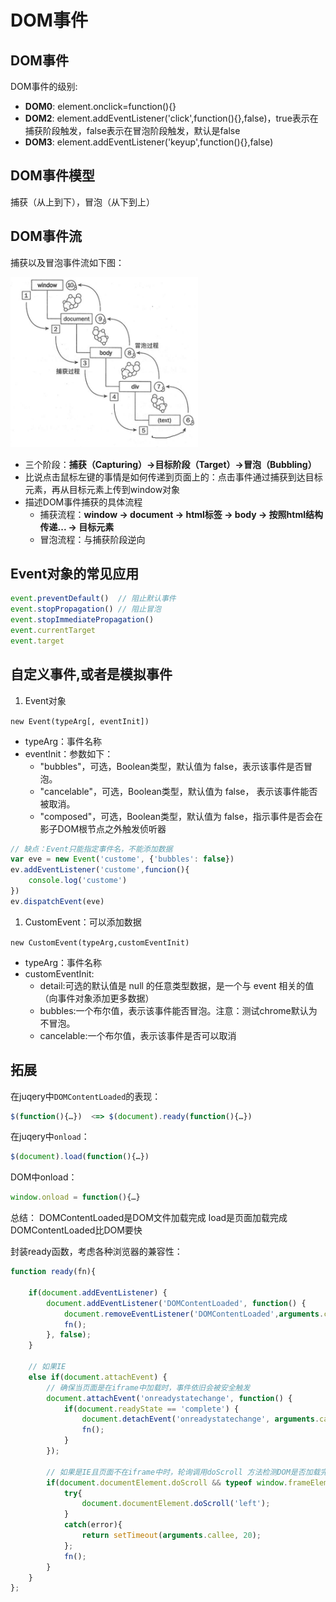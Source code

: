 # DOM事件

## DOM事件

DOM事件的级别:

- **DOM0**: element.onclick=function(){}
- **DOM2**: element.addEventListener('click',function(){},false)，true表示在捕获阶段触发，false表示在冒泡阶段触发，默认是false
- **DOM3**: element.addEventListener('keyup',function(){},false)

## DOM事件模型

捕获（从上到下），冒泡（从下到上）

## DOM事件流

捕获以及冒泡事件流如下图：

<img src="../public/event-line.jpeg" width="300"/>

- 三个阶段：**捕获（Capturing）->目标阶段（Target）->冒泡（Bubbling）**
- 比说点击鼠标左键的事情是如何传递到页面上的：点击事件通过捕获到达目标元素，再从目标元素上传到window对象
- 描述DOM事件捕获的具体流程
  - 捕获流程：**window -> document -> html标签 -> body -> 按照html结构传递... -> 目标元素**
  - 冒泡流程：与捕获阶段逆向

## Event对象的常见应用

```js
event.preventDefault()  // 阻止默认事件
event.stopPropagation() // 阻止冒泡
event.stopImmediatePropagation()
event.currentTarget
event.target
```

## 自定义事件,或者是模拟事件

1. Event对象

`new Event(typeArg[, eventInit])`

- typeArg：事件名称
- eventInit：参数如下：
  - "bubbles"，可选，Boolean类型，默认值为 false，表示该事件是否冒泡。
  - "cancelable"，可选，Boolean类型，默认值为 false， 表示该事件能否被取消。
  - "composed"，可选，Boolean类型，默认值为 false，指示事件是否会在影子DOM根节点之外触发侦听器

```js
// 缺点：Event只能指定事件名，不能添加数据
var eve = new Event('custome', {'bubbles': false})
ev.addEventListener('custome',funcion(){
    console.log('custome')
})
ev.dispatchEvent(eve)

```

1. CustomEvent：可以添加数据

`new CustomEvent(typeArg,customEventInit)`

- typeArg：事件名称
- customEventInit:
  - detail:可选的默认值是 null 的任意类型数据，是一个与 event 相关的值（向事件对象添加更多数据）
  - bubbles:一个布尔值，表示该事件能否冒泡。注意：测试chrome默认为不冒泡。
  - cancelable:一个布尔值，表示该事件是否可以取消

## 拓展

在juqery中`DOMContentLoaded`的表现：
``` javascript
$(function(){…})  <=> $(document).ready(function(){…})
```

在juqery中`onload`：
``` javascript
$(document).load(function(){…})
```

DOM中onload：
``` javascript
window.onload = function(){…}
```

总结：
DOMContentLoaded是DOM文件加载完成
load是页面加载完成
DOMContentLoaded比DOM要快

封装ready函数，考虑各种浏览器的兼容性：
``` javascript
function ready(fn){

    if(document.addEventListener) {
        document.addEventListener('DOMContentLoaded', function() {
            document.removeEventListener('DOMContentLoaded',arguments.callee, false);
            fn();
        }, false);
    } 

    // 如果IE
    else if(document.attachEvent) {
        // 确保当页面是在iframe中加载时，事件依旧会被安全触发
        document.attachEvent('onreadystatechange', function() {
            if(document.readyState == 'complete') {
                document.detachEvent('onreadystatechange', arguments.callee);
                fn();
            }
        });

        // 如果是IE且页面不在iframe中时，轮询调用doScroll 方法检测DOM是否加载完毕
        if(document.documentElement.doScroll && typeof window.frameElement === "undefined") {
            try{
                document.documentElement.doScroll('left');
            }
            catch(error){
                return setTimeout(arguments.callee, 20);
            };
            fn();
        }
    }
};
```